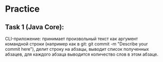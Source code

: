 # Practice 
## Task 1 (Java Core):
CLI-приложение: принимает произвольный текст как аргумент командной строки (например как в git: git commit -m "Describe your commit here"), делит строку на абзацы, выводит список полученных абзацев, для каждого абзаца выводится количество слов в этом абзаце. 

